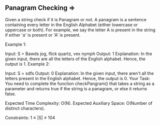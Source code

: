 Panagram Checking  =>
-----------------


Given a string check if it is Panagram or not. A panagram is a sentence containing every letter in the English Alphabet (either lowercase or uppercase or both). For example, we say the letter A is present in the string if either 'a' is present or 'A' is present.

Example 1:

Input:
S = Bawds jog, flick quartz, vex nymph
Output: 1
Explanation: In the given input, there
are all the letters of the English
alphabet. Hence, the output is 1.
Example 2:

Input:
S = sdfs
Output: 0
Explanation: In the given input, there
aren't all the letters present in the
English alphabet. Hence, the output
is 0.
Your Task:
 You need to complete the function checkPangram() that takes a string as a parameter and returns true if the string is a panagram, or else it returns false.

Expected Time Complexity: O(N).
Expected Auxiliary Space: O(Number of distinct characters).

Constraints:
1 ≤ |S| ≤ 104

